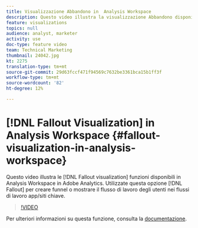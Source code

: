```yaml
---
title: Visualizzazione Abbandono in  Analysis Workspace
description: Questo video illustra la visualizzazione Abbandono disponibile in  Analysis Workspace  Adobe Analytics. Utilizzate Abbandono per creare funnel o mostrare il flusso di lavoro dell'utente nei flussi di lavoro app/sito chiave.
feature: visualizations
topics: null
audience: analyst, marketer
activity: use
doc-type: feature video
team: Technical Marketing
thumbnail: 24042.jpg
kt: 2275
translation-type: tm+mt
source-git-commit: 29d63fccf471f94569c7632be3361bca15b1ff3f
workflow-type: tm+mt
source-wordcount: '82'
ht-degree: 12%

---
```



# [!DNL Fallout Visualization] in  Analysis Workspace {#fallout-visualization-in-analysis-workspace}

Questo video illustra le [!DNL Fallout visualization] funzioni disponibili in  Analysis Workspace in  Adobe Analytics. Utilizzate questa opzione [!DNL Fallout] per creare funnel o mostrare il flusso di lavoro degli utenti nei flussi di lavoro app/siti chiave.

>[!VIDEO](https://video.tv.adobe.com/v/24042/?quality=12)

Per ulteriori informazioni su questa funzione, consulta la [documentazione](https://marketing.adobe.com/resources/help/it_IT/analytics/analysis-workspace/fallout_flow.html).